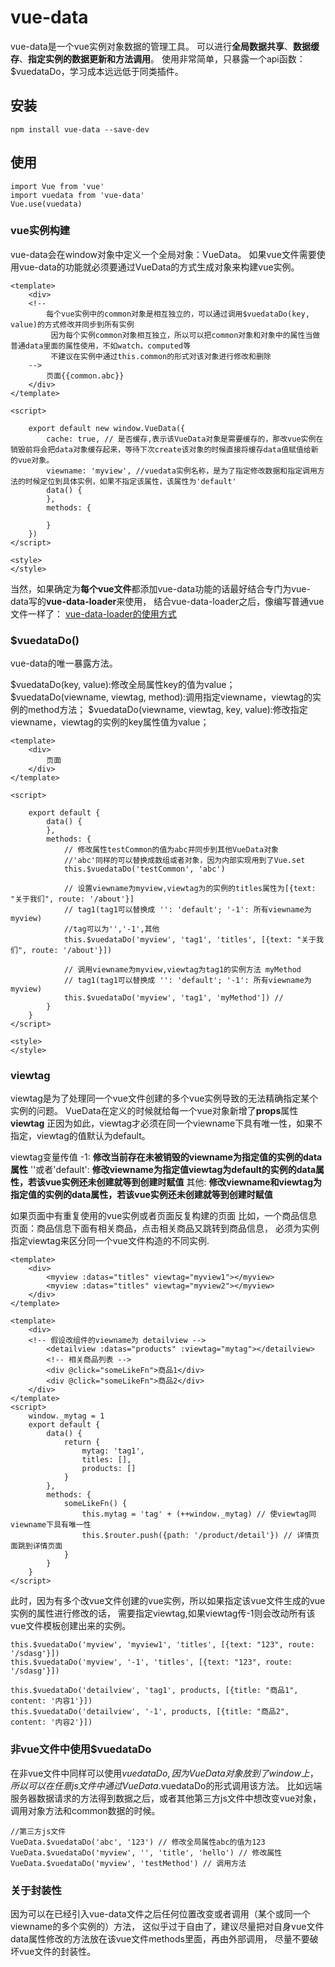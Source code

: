 # vue-data
vue-data是一个vue实例对象数据的管理工具。
可以进行**全局数据共享**、**数据缓存**、**指定实例的数据更新和方法调用**。
使用非常简单，只暴露一个api函数：$vuedataDo，学习成本远远低于同类插件。
## 安装
```
npm install vue-data --save-dev
```
## 使用
```
import Vue from 'vue'
import vuedata from 'vue-data'
Vue.use(vuedata)
```
### vue实例构建
vue-data会在window对象中定义一个全局对象：VueData。
如果vue文件需要使用vue-data的功能就必须要通过VueData的方式生成对象来构建vue实例。
```
<template>
	<div>
	<!-- 
		每个vue实例中的common对象是相互独立的，可以通过调用$vuedataDo(key, value)的方式修改并同步到所有实例
		 因为每个实例common对象相互独立，所以可以把common对象和对象中的属性当做普通data里面的属性使用，不如watch，computed等
		 不建议在实例中通过this.common的形式对该对象进行修改和删除
	-->
		页面{{common.abc}}
	</div>
</template>

<script>
	
	export default new window.VueData({
		cache: true, // 是否缓存,表示该VueData对象是需要缓存的，那改vue实例在销毁前将会把data对象缓存起来，等待下次create该对象的时候直接将缓存data值赋值给新的vue对象。
		viewname: 'myview', //vuedata实例名称，是为了指定修改数据和指定调用方法的时候定位到具体实例，如果不指定该属性，该属性为'default'
		data() {
		},
		methods: {
			
		}
	})
</script>

<style>
</style>
```
当然，如果确定为**每个vue文件**都添加vue-data功能的话最好结合专门为vue-data写的**vue-data-loader**来使用，
结合vue-data-loader之后，像编写普通vue文件一样了：
[vue-data-loader的使用方式](https://github.com/avengang/vue-data-loader/tree/master)
### $vuedataDo()
vue-data的唯一暴露方法。

$vuedataDo(key, value):修改全局属性key的值为value；
$vuedataDo(viewname, viewtag, method):调用指定viewname，viewtag的实例的method方法；
$vuedataDo(viewname, viewtag, key, value):修改指定viewname，viewtag的实例的key属性值为value；
```
<template>
	<div>
		页面
	</div>
</template>

<script>
	
	export default {
		data() {
		},
		methods: {
			// 修改属性testCommon的值为abc并同步到其他VueData对象
			//'abc'同样的可以替换成数组或者对象，因为内部实现用到了Vue.set
			this.$vuedataDo('testCommon', 'abc')
			
			// 设置viewname为myview,viewtag为的实例的titles属性为[{text: "关于我们", route: '/about'}]
			// tag1(tag1可以替换成 '': 'default'; '-1': 所有viewname为myview)
			//tag可以为'','-1',其他
			this.$vuedataDo('myview', 'tag1', 'titles', [{text: "关于我们", route: '/about'}])
			
			// 调用viewname为myview,viewtag为tag1的实例方法 myMethod
			// tag1(tag1可以替换成 '': 'default'; '-1': 所有viewname为myview)
			this.$vuedataDo('myview', 'tag1', 'myMethod']) // 
		}
	}
</script>

<style>
</style>
```
### viewtag
viewtag是为了处理同一个vue文件创建的多个vue实例导致的无法精确指定某个实例的问题。
VueData在定义的时候就给每一个vue对象新增了**props**属性**viewtag**
正因为如此，viewtag才必须在同一个viewname下具有唯一性，如果不指定，viewtag的值默认为default。

viewtag变量传值
-1: **修改当前存在未被销毁的viewname为指定值的实例的data属性**
''或者'default': **修改viewname为指定值viewtag为default的实例的data属性，若该vue实例还未创建就等到创建时赋值**
其他: **修改viewname和viewtag为指定值的实例的data属性，若该vue实例还未创建就等到创建时赋值**

如果页面中有重复使用的vue实例或者页面反复构建的页面
比如，一个商品信息页面：商品信息下面有相关商品，点击相关商品又跳转到商品信息，
必须为实例指定viewtag来区分同一个vue文件构造的不同实例.
```
<template>
	<div>
		<myview :datas="titles" viewtag="myview1"></myview>
		<myview :datas="titles" viewtag="myview2"></myview>
	</div>
</template>
```
```
<template>
	<div>
	<!-- 假设改组件的viewname为 detailview -->
		<detailview :datas="products" :viewtag="mytag"></detailview>
		<!-- 相关商品列表 -->
		<div @click="someLikeFn">商品1</div>
		<div @click="someLikeFn">商品2</div>
	</div>
</template>
<script>
	window._mytag = 1
	export default {
		data() {
			return {
				mytag: 'tag1',
				titles: [],
				products: []
			}
		},
		methods: {
			someLikeFn() {
				this.mytag = 'tag' + (++window._mytag) // 使viewtag同viewname下具有唯一性
				this.$router.push({path: '/product/detail'}) // 详情页面跳到详情页面
			}
		}
	}
</script>
```
此时，因为有多个改vue文件创建的vue实例，所以如果指定该vue文件生成的vue实例的属性进行修改的话，
需要指定viewtag,如果viewtag传-1则会改动所有该vue文件模板创建出来的实例。
```
this.$vuedataDo('myview', 'myview1', 'titles', [{text: "123", route: '/sdasg'}])
this.$vuedataDo('myview', '-1', 'titles', [{text: "123", route: '/sdasg'}])

this.$vuedataDo('detailview', 'tag1', products, [{title: "商品1", content: '内容1'}])
this.$vuedataDo('detailview', '-1', products, [{title: "商品2", content: '内容2'}])
```
### 非vue文件中使用$vuedataDo
在非vue文件中同样可以使用$vuedataDo,因为VueData对象放到了window上，
所以可以在任意js文件中通过VueData.$vuedataDo的形式调用该方法。
比如远端服务器数据请求的方法得到数据之后，或者其他第三方js文件中想改变vue对象，调用对象方法和common数据的时候。
```
//第三方js文件
VueData.$vuedataDo('abc', '123') // 修改全局属性abc的值为123
VueData.$vuedataDo('myview', '', 'title', 'hello') // 修改属性
VueData.$vuedataDo('myview', 'testMethod') // 调用方法
```
### 关于封装性
因为可以在已经引入vue-data文件之后任何位置改变或者调用（某个或同一个viewname的多个实例的）方法，
这似乎过于自由了，建议尽量把对自身vue文件data属性修改的方法放在该vue文件methods里面，再由外部调用，
尽量不要破坏vue文件的封装性。